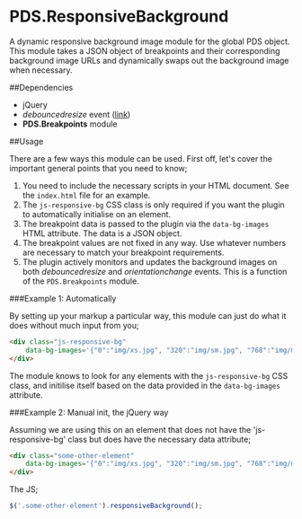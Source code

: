 # PDS.ResponsiveBackground

A dynamic responsive background image module for the global PDS object. This module takes a JSON object of breakpoints 
and their corresponding background image URLs and dynamically swaps out the background image when necessary.

##Dependencies
- jQuery
- *debouncedresize* event ([link](https://github.com/louisremi/jquery-smartresize))
- **PDS.Breakpoints** module

##Usage 

There are a few ways this module can be used. First off, let's cover the important general points that you need to know;

1. You need to include the necessary scripts in your HTML document. See the `index.html` file for an example.
2. The `js-responsive-bg` CSS class is only required if you want the plugin to automatically initialise on an element.
3. The breakpoint data is passed to the plugin via the `data-bg-images` HTML attribute. The data is a JSON object. 
4. The breakpoint values are not fixed in any way. Use whatever numbers are necessary to match your breakpoint requirements.
5. The plugin actively monitors and updates the background images on both *debouncedresize* and *orientationchange* events. This is a function of the `PDS.Breakpoints` module.

###Example 1: Automatically 

By setting up your markup a particular way, this module can just do what it does without much input from you;

````html
<div class="js-responsive-bg"
    data-bg-images='{"0":"img/xs.jpg", "320":"img/sm.jpg", "768":"img/md.jpg", "1024":"img/lg.jpg"}'>
</div>
````

The module knows to look for any elements with the `js-responsive-bg` CSS class, and initilise itself based on the data
provided in the `data-bg-images` attribute.
 
###Example 2: Manual init, the jQuery way

Assuming we are using this on an element that does not have the 'js-responsive-bg' class but does have the necessary data attribute;

````html
<div class="some-other-element"
    data-bg-images='{"0":"img/xs.jpg", "320":"img/sm.jpg", "768":"img/md.jpg", "1024":"img/lg.jpg"}'>
</div>
````
The JS;
````javascript
$('.some-other-element').responsiveBackground();
````